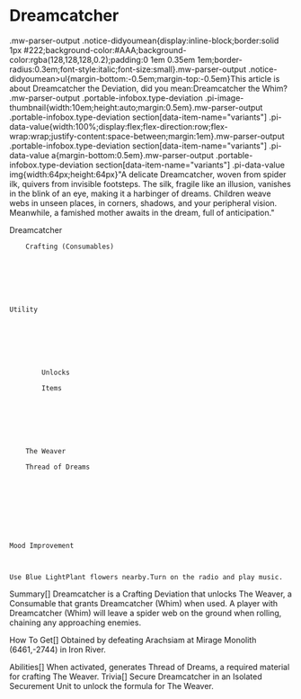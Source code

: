 # Dreamcatcher

.mw-parser-output .notice-didyoumean{display:inline-block;border:solid 1px #222;background-color:#AAA;background-color:rgba(128,128,128,0.2);padding:0 1em 0.35em 1em;border-radius:0.3em;font-style:italic;font-size:small}.mw-parser-output .notice-didyoumean>ul{margin-bottom:-0.5em;margin-top:-0.5em}This article is about Dreamcatcher the Deviation, did you mean:Dreamcatcher the Whim?
.mw-parser-output .portable-infobox.type-deviation .pi-image-thumbnail{width:10em;height:auto;margin:0.5em}.mw-parser-output .portable-infobox.type-deviation section[data-item-name="variants"] .pi-data-value{width:100%;display:flex;flex-direction:row;flex-wrap:wrap;justify-content:space-between;margin:1em}.mw-parser-output .portable-infobox.type-deviation section[data-item-name="variants"] .pi-data-value a{margin-bottom:0.5em}.mw-parser-output .portable-infobox.type-deviation section[data-item-name="variants"] .pi-data-value img{width:64px;height:64px}"A delicate Dreamcatcher, woven from spider ilk, quivers from invisible footsteps. The silk, fragile like an illusion, vanishes in the blink of an eye, making it a harbinger of dreams. Children weave webs in unseen places, in corners, shadows, and your peripheral vision. Meanwhile, a famished mother awaits in the dream, full of anticipation."

Dreamcatcher


	
		
		
	
	


	
	
	
	
	
	
	
		Crafting (Consumables)
	
	
	




	Utility

	
	
	
	
		
		
			Unlocks
		
			Items
		
		
	
	
	
	
	
		The Weaver
	
		Thread of Dreams
	
	
	






	Mood Improvement


	
	Use Blue LightPlant flowers nearby.Turn on the radio and play music.







Summary[]
Dreamcatcher is a Crafting Deviation that unlocks The Weaver, a Consumable that grants Dreamcatcher (Whim) when used. A player with Dreamcatcher (Whim) will leave a spider web on the ground when rolling, chaining any approaching enemies.

How To Get[]
Obtained by defeating Arachsiam at Mirage Monolith (6461,-2744) in Iron River.

Abilities[]
When activated, generates Thread of Dreams, a required material for crafting The Weaver.
Trivia[]
Secure Dreamcatcher in an Isolated Securement Unit to unlock the formula for The Weaver.
